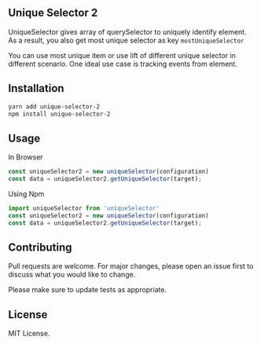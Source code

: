 
## Unique Selector 2

UniqueSelector gives array of querySelector to uniquely identify element.
As a result, you also get most unique selector as key `mostUniqueSelector`

You can use most unique item or use lift of different unique selector in different scenario.
One ideal use case is tracking events from element.

## Installation

```bash
yarn add unique-selector-2
npm install unique-selector-2
```

## Usage



In Browser
```js
const uniqueSelector2 = new uniqueSelector(configuration)
const data = uniqueSelector2.getUniqueSelector(target);
```
Using Npm
```js
import uniqueSelector from 'uniqueSelector'
const uniqueSelector2 = new uniqueSelector(configuration)
const data = uniqueSelector2.getUniqueSelector(target);
```




## Contributing
Pull requests are welcome. For major changes, please open an issue first to discuss what you would like to change.

Please make sure to update tests as appropriate.

## License
MIT License.
